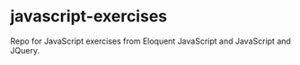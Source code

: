 # javascript-exercises

Repo for JavaScript exercises from Eloquent JavaScript and JavaScript and JQuery.

